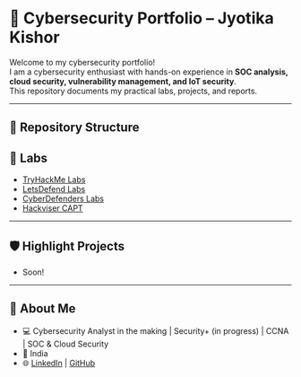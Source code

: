 # 🔐 Cybersecurity Portfolio – Jyotika Kishor

Welcome to my cybersecurity portfolio!  
I am a cybersecurity enthusiast with hands-on experience in **SOC analysis, cloud security, vulnerability management, and IoT security**.  
This repository documents my practical labs, projects, and reports.

---

## 📂 Repository Structure
## 🔹 Labs
- [TryHackMe Labs](SOC-LABS/TryHackMe)
- [LetsDefend Labs](SOC-LABS/LetsDefend)
- [CyberDefenders Labs](SOC-LABS/CyberDefenders)
- [Hackviser CAPT](Hackviser-CAPT)

---

## 🛡️ Highlight Projects
- Soon!

---

## 🎯 About Me
- 💻 Cybersecurity Analyst in the making | Security+ (in progress) | CCNA | SOC & Cloud Security  
- 📍 India  
- 🌐 [LinkedIn](https://linkedin.com/in/jyotika-kishor) | [GitHub](https://github.com/jyotika-dev)
